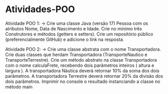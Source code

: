 # Atividades-POO

Atividade POO 1: 
-> Crie uma classe Java (versão 17) Pessoa com os atributos Nome, Data de Nascimento e Idade.
Crie no mínimo três Construtores e métodos (getters e setters). 
Crie um repositório público (preferencialmente GitHub) e adicione o link na resposta.


Atividade POO 2: 
-> Crie  uma classe abstrata com o nome Transportadora. Crie duas classes que herdam Transportadora (TransporteNautico e TransporteTerrestre). Crie um método abstrato na classe Transportadora com o nome calculaFrete, recebendo dois parâmetros inteiros ( altura e largura ). A transportadora Náutica deverá retornar 10% da soma dos dois parâmetros. A transportadora Terrestre deverá retornar 20% da divisão dos dois parâmetros. Imprimir no console o resultado instanciando a classe no método main

